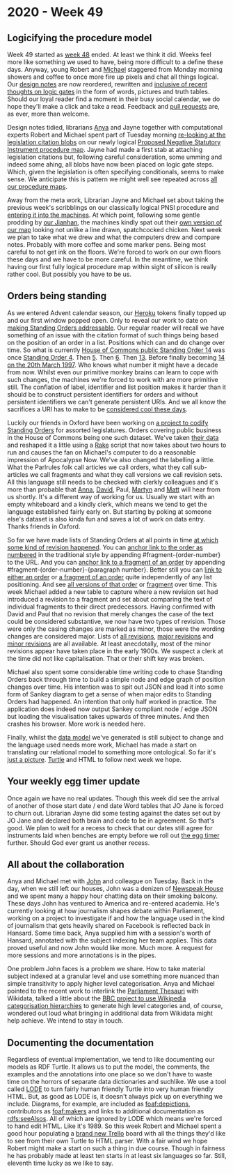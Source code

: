# 2020 - Week 49

## Logicifying the procedure model

Week 49 started as [week 48](https://ukparliament.github.io/ontologies/meta/weeknotes/2020/48/) ended. At least we think it did. Weeks feel more like something we used to have, being more difficult to a define these days. Anyway, young Robert and [Michael](https://twitter.com/fantasticlife) staggered from Monday morning showers and coffee to once more fire up pixels and chat all things logical. Our [design notes](https://ukparliament.github.io/ontologies/procedure/flowcharts/meta/design-notes/) are now reordered, rewritten and [inclusive of recent thoughts on logic gates](https://ukparliament.github.io/ontologies/procedure/flowcharts/meta/design-notes/#procedure-maps-with-logic-gates) in the form of words, pictures and truth tables. Should our loyal reader find a moment in their busy social calendar, we do hope they'll make a click and take a read. Feedback and [pull requests](https://github.com/ukparliament/ontologies/blob/master/procedure/flowcharts/meta/design-notes/index.md) are, as ever, more than welcome.

Design notes tidied, librarians [Anya](https://twitter.com/bitten_) and Jayne together with computational experts Robert and Michael spent part of Tuesday morning [re-looking at the legislation citation blobs](https://trello.com/c/Ent3yALT/297-relook-at-legislation-citations-on-pnsi-logic-gate-procedure) on our newly logical [Proposed Negative Statutory Instrument procedure map](https://github.com/ukparliament/ontologies/blob/master/procedure/flowcharts/proposed-negative-sis/logic-gates/proposed-negative-sis.pdf). Jayne had made a first stab at attaching legislation citations but, following careful consideration, some umming and indeed some ahing, all blobs have now been placed on logic gate steps. Which, given the legislation is often specifying conditionals, seems to make sense. We anticipate this is pattern we might well see repeated across [all our procedure maps](https://ukparliament.github.io/ontologies/procedure/procedure-ontology.html#maps).

Away from the meta work, Librarian Jayne and Michael set about taking the previous week's scribblings on our classically logical PNSI procedure and [entering it into the machines](https://trello.com/c/nY1X6vnx/12-input-data-for-pnsi-procedure-to-staging). At which point, following some gentle prodding by [our Jianhan](https://twitter.com/jianhanzhu), the machines kindly spat out their [own version of our map](https://github.com/ukparliament/ontologies/blob/master/meta/weeknotes/2020/49/machine-pnsi.png) looking not unlike a line drawn, spatchcocked chicken. Next week we plan to take what we drew and what the computers drew and compare notes. Probably with more coffee and some marker pens. Being most careful to not get ink on the floors. We're forced to work on our own floors these days and we have to be more careful. In the meantime, we think having our first fully logical procedure map within sight of silicon is really rather cool. But possibly you have to be us.

## Orders being standing

As we entered Advent calendar season, our [Heroku](https://en.wikipedia.org/wiki/Heroku) tokens finally topped up and our first window popped open. Only to reveal our work to date on [making Standing Orders addressable](https://standing-orders.herokuapp.com/houses/1/business-extents/1). Our regular reader will recall we have something of an issue with the citation format of such things being based on the position of an order in a list. Positions which can and do change over time. So what is currently [House of Commons public Standing Order 14](https://standing-orders.herokuapp.com/revision-sets/260#fragment-14) was once [Standing Order 4](https://standing-orders.herokuapp.com/revision-sets/75#fragment-4). Then [5](https://standing-orders.herokuapp.com/revision-sets/90#fragment-5). Then [6](https://standing-orders.herokuapp.com/revision-sets/105#fragment-6). Then [13](https://standing-orders.herokuapp.com/revision-sets/145#fragment-13). Before finally becoming [14 on the 20th March 1997](https://standing-orders.herokuapp.com/revision-sets/173#fragment-14). Who knows what number it might have a decade from now. Whilst even our primitive monkey brains can learn to cope with such changes, the machines we're forced to work with are more primitive still. The conflation of label, identifier and list position makes it harder than it should be to construct persistent identifiers for orders and without persistent identifiers we can't generate persistent URIs. And we all know the sacrifices a URI has to make to be [considered cool these days](https://www.w3.org/Provider/Style/URI).

Luckily our friends in Oxford have been working on [a project to codify Standing Orders](https://parlrulesdata.org/) for assorted legislatures. Orders covering public business in the House of Commons being one such dataset. We've taken [their data](https://parlrulesdata.org/download.html) and reshaped it a little using a [Rake](https://www.rubyguides.com/2019/02/ruby-rake/) script that now takes about two hours to run and causes the fan on Michael's computer to do a reasonable impression of Apocalypse Now. We've also changed the labelling a little. What the Parlrules folk call articles we call orders, what they call sub-articles we call fragments and what they call versions we call revision sets. All this language still needs to be checked with clerkly colleagues and it's more than probable that [Anna](https://twitter.com/LoogaGirl), [David](https://twitter.com/clerkly), Paul, [Martyn](https://twitter.com/martynpatrick) and [Matt](https://twitter.com/MattKorris) will hear from us shortly. It's a different way of working for us. Usually we start with an empty whiteboard and a kindly clerk, which means we tend to get the language established fairly early on. But starting by poking at someone else's dataset is also kinda fun and saves a lot of work on data entry. Thanks friends in Oxford.

So far we have made lists of Standing Orders at all points in time [at which some kind of revision happened](https://standing-orders.herokuapp.com/revision-sets/110). You can [anchor link to the order as numbered](https://standing-orders.herokuapp.com/revision-sets/110#fragment-6) in the traditional style by appending #fragment-{order-number} to the URL. And you can [anchor link to a fragment of an order](https://standing-orders.herokuapp.com/revision-sets/110#fragment-6-4) by appending #fragment-(order-number}-{paragraph number}. Better still you can [link to either an order](https://standing-orders.herokuapp.com/orders/144) or [a fragment of an order](https://standing-orders.herokuapp.com/fragments/396) quite independently of any list positioning. And see [all versions of that order](https://standing-orders.herokuapp.com/orders/144/versions) or [fragment](https://standing-orders.herokuapp.com/fragments/396/versions) over time. This week Michael added a new table to capture where a new revision set had introduced a revision to a fragment and set about comparing the text of individual fragments to their direct predecessors. Having confirmed with David and Paul that no revision that merely changes the case of the text could be considered substantive, we now have two types of revision. Those were only the casing changes are marked as minor, those were the wording changes are considered major. Lists of [all revisions](https://standing-orders.herokuapp.com/fragments/396/versions/revisions), [major revisions](https://standing-orders.herokuapp.com/fragments/396/versions/revisions/major) and [minor revisions](https://standing-orders.herokuapp.com/fragments/396/versions/revisions/minor) are all available. At least anecdotally, most of the minor revisions appear have taken place in the early 1900s. We suspect a clerk at the time did not like capitalisation. That or their shift key was broken.

Michael also spent some considerable time writing code to chase Standing Orders back through time to build a simple node and edge graph of position changes over time. His intention was to spit out JSON and load it into some form of Sankey diagram to get a sense of when major edits to Standing Orders had happened. An intention that only half worked in practice. The application does indeed now output Sankey compliant node / edge JSON but loading the visualisation takes upwards of three minutes. And then crashes his browser. More work is needed here.

Finally, whilst the [data model](https://standing-orders.herokuapp.com/schema.png) we've generated is still subject to change and the language used needs more work, Michael has made a start on translating our relational model to something more ontological. So far it's [just a picture](https://github.com/ukparliament/ontologies/blob/master/_standing-order/standing-order.png). [Turtle](https://en.wikipedia.org/wiki/Turtle_(syntax)) and HTML to follow next week we hope.

## Your weekly egg timer update

Once again we have no real updates. Though this week did see the arrival of another of those start date / end date Word tables that JO Jane is forced to churn out. Librarian Jayne did some testing against the dates set out by JO Jane and declared both brain and code to be in agreement. So that's good. We plan to wait for a recess to check that our dates still agree for instruments laid when benches are empty before we roll out [the egg timer](https://parliament-calendar.herokuapp.com/) further. Should God ever grant us another recess.

## All about the collaboration

Anya and Michael met with [John](https://twitter.com/jb_tweets) and colleague on Tuesday. Back in the day, when we still left our houses, John was a denizen of [Newspeak House](https://www.nwspk.com/) and we spent many a happy hour chatting data on their smoking balcony. These days John has ventured to America and re-entered academia. He's currently looking at how journalism shapes debate within Parliament, working on a project to investigate if and how the language used in the kind of journalism that gets heavily shared on Facebook is reflected back in Hansard. Some time back, Anya supplied him with a session's worth of Hansard, annotated with the subject indexing her team applies. This data proved useful and now John would like more. Much more. A request for more sessions and more annotations is in the pipes.

One problem John faces is a problem we share. How to take material subject indexed at a granular level and use something more nuanced than simple transitivity to apply higher level categorisation. Anya and Michael pointed to the recent work to interlink the [Parliament Thesauri](http://www.data.parliament.uk/dataset/thesauri) with Wikidata, talked a little about the [BBC project to use Wikipedia categorisation hierarchies](https://www.bbc.co.uk/blogs/radio4/entries/2d6a771c-b390-4bfa-b94f-c460ed37dd7e) to generate high level categories and, of course, wondered out loud what bringing in additional data from Wikidata might help achieve. We intend to stay in touch.

## Documenting the documentation

Regardless of eventual implementation, we tend to like documenting our models as RDF Turtle. It allows us to put the model, the comments, the examples and the annotations into one place so we don't have to waste time on the horrors of separate data dictionaries and suchlike. We use a tool called [LODE](https://essepuntato.it/lode/) to turn fairly human friendly Turtle into very human friendly HTML. But, as good as LODE is, it doesn't always pick up on everything we include. Diagrams, for example, are included as [foaf:depictions](https://github.com/ukparliament/ontologies/blob/master/procedure/procedure-ontology.ttl#L15), contributors as [foaf:makers](https://github.com/ukparliament/ontologies/blob/master/procedure/procedure-ontology.ttl#L16) and links to additional documentation as [rdfs:seeAlsos](https://github.com/ukparliament/ontologies/blob/master/procedure/procedure-ontology.ttl#L53). All of which are ignored by LODE which means we're forced to hand edit HTML. Like it's 1989. So this week Robert and Michael spent a good hour populating a [brand new Trello](https://trello.com/b/dlh7AoOK/turtle-parsing) board with all the things they'd like to see from their own Turtle to HTML parser. With a fair wind we hope Robert might make a start on such a thing in due course. Though in fairness he has probably made at least ten starts in at least six languages so far. Still, eleventh time lucky as we like to say. 